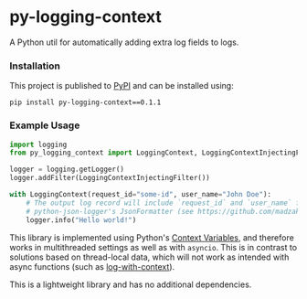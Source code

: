 # py-logging-context

A Python util for automatically adding extra log fields to logs.

### Installation

This project is published to [PyPI](https://pypi.org/project/py-logging-context/0.1.0/) and can be installed using:

`pip install py-logging-context==0.1.1`

### Example Usage

```python
import logging
from py_logging_context import LoggingContext, LoggingContextInjectingFilter

logger = logging.getLogger()
logger.addFilter(LoggingContextInjectingFilter())

with LoggingContext(request_id="some-id", user_name="John Doe"):
    # The output log record will include `request_id` and `user_name` fields, which can be printed by formatters such 
    # python-json-logger's JsonFormatter (see https://github.com/madzak/python-json-logger).
    logger.info("Hello world!")  
```

This library is implemented using Python's [Context Variables](https://docs.python.org/3/library/contextvars.html), and
therefore works in multithreaded settings as well as with `asyncio`. This is in contrast to solutions based on
thread-local data, which will not work as intended with async functions (such as
[log-with-context](https://github.com/neocrym/log-with-context/tree/main)).

This is a lightweight library and has no additional dependencies.
